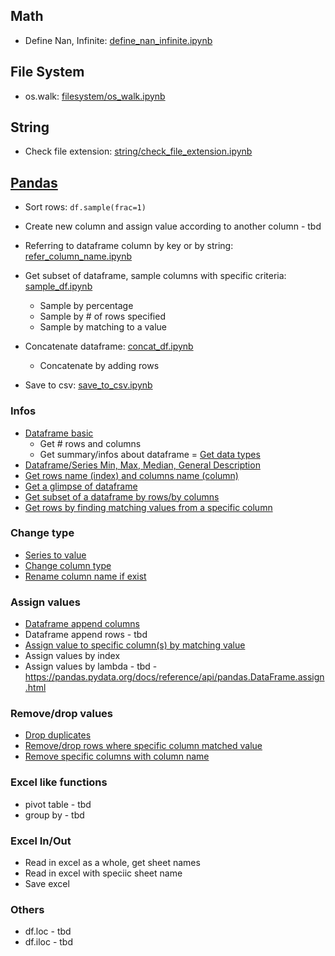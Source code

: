 
## Math
- Define Nan, Infinite: [define_nan_infinite.ipynb](math/define_nan_infinite.ipynb)

## File System
- os.walk: [filesystem/os_walk.ipynb](filesystem/os_walk.ipynb)

## String
- Check file extension: [string/check_file_extension.ipynb](string/check_file_extension.ipynb)

## [Pandas](https://pandas.pydata.org/docs/reference/)

- Sort rows: ```df.sample(frac=1)```
- Create new column and assign value according to another column - tbd

- Referring to dataframe column by key or by string: [refer_column_name.ipynb](pandas/refer_column_name.ipynb)

- Get subset of dataframe, sample columns with specific criteria: [sample_df.ipynb](pandas/sample_df.ipynb)
    - Sample by percentage
    - Sample by # of rows specified
    - Sample by matching to a value
- Concatenate dataframe: [concat_df.ipynb](pandas/concat_df.ipynb)
    - Concatenate by adding rows
- Save to csv: [save_to_csv.ipynb](pandas/save_to_csv.ipynb)

### Infos
- [Dataframe basic](pandas/info_basic.ipynb)
    - Get # rows and columns
    - Get summary/infos about dataframe
= [Get data types](pandas/column_types.ipynb)
- [Dataframe/Series Min, Max, Median, General Description](pandas/series_min_max.ipynb)
- [Get rows name (index) and columns name (column)](pandas/info_rows_columns.ipynb)
- [Get a glimpse of dataframe](pandas/info_glimpse.ipynb)
- [Get subset of a dataframe by rows/by columns](pandas/df_subset.ipynb)
- [Get rows by finding matching values from a specific column](pandas/df_find_rows.ipynb)

### Change type
- [Series to value](pandas/series_to_values.ipynb)
- [Change column type](pandas/change_column_type.ipynb)
- [Rename column name if exist](pandas/rename_column.ipynb)

### Assign values
- [Dataframe append columns](pandas/df_append_column.ipynb)
- Dataframe append rows - tbd
- [Assign value to specific column(s) by matching value](pandas/df_assign_col_values.ipynb)
- Assign values by index
- Assign values by lambda - tbd - https://pandas.pydata.org/docs/reference/api/pandas.DataFrame.assign.html

### Remove/drop values
- [Drop duplicates](pandas/drop_duplicate.ipynb)
- [Remove/drop rows where specific column matched value](pandas/remove_with_matching_value.ipynb)
- [Remove specific columns with column name](pandas/remove_column.ipynb)

### Excel like functions
- pivot table - tbd
- group by - tbd

### Excel In/Out
- Read in excel as a whole, get sheet names
- Read in excel with speciic sheet name
- Save excel

### Others
- df.loc - tbd
- df.iloc - tbd